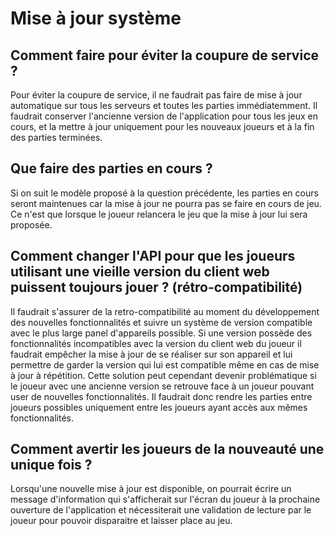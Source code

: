 # Mise à jour système

## Comment faire pour éviter la coupure de service ?

Pour éviter la coupure de service, il ne faudrait pas faire de mise à jour automatique sur tous les serveurs et toutes les parties immédiatemment.
Il faudrait conserver l'ancienne version de l'application pour tous les jeux en cours, et la mettre à jour uniquement pour les nouveaux joueurs et à la fin des parties terminées.

## Que faire des parties en cours ?

Si on suit le modèle proposé à la question précédente, les parties en cours seront maintenues car la mise à jour ne pourra pas se faire en cours de jeu.
Ce n'est que lorsque le joueur relancera le jeu que la mise à jour lui sera proposée.

## Comment changer l'API pour que les joueurs utilisant une vieille version du client web puissent toujours jouer ? (rétro-compatibilité)

Il faudrait s'assurer de la retro-compatibilité au moment du développement des nouvelles fonctionnalités et suivre un système de version compatible avec le plus large panel d'appareils possible.
Si une version possède des fonctionnalités incompatibles avec la version du client web du joueur il faudrait empêcher la mise à jour de se réaliser sur son appareil et lui permettre de garder la version qui lui est compatible même en cas de mise à jour à répétition.
Cette solution peut cependant devenir problématique si le joueur avec une ancienne version se retrouve face à un joueur pouvant user de nouvelles fonctionnalités. Il faudrait donc rendre les parties entre joueurs possibles uniquement entre les joueurs ayant accès aux mêmes fonctionnalités.

## Comment avertir les joueurs de la nouveauté une unique fois ?

Lorsqu'une nouvelle mise à jour est disponible, on pourrait écrire un message d'information qui s'afficherait sur l'écran du joueur à la prochaine ouverture de l'application et nécessiterait une validation de lecture par le joueur pour pouvoir disparaitre et laisser place au jeu. 
